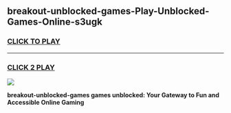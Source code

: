 
## breakout-unblocked-games-Play-Unblocked-Games-Online-s3ugk
<h3>
<a href="https://premium76.site?title=breakout-unblocked-games&ref=24A">CLICK TO PLAY</a></h3>
<hr>

<h3>
<a href="https://premium76.site?title=breakout-unblocked-games&ref=24A">CLICK 2 PLAY</a>
  
</h3>

<a href="https://premium76.site?title=breakout-unblocked-games&ref=24A"><img src="https://clearcache.store/games.png"></a>


**breakout-unblocked-games games unblocked: Your Gateway to Fun and Accessible Online Gaming**
